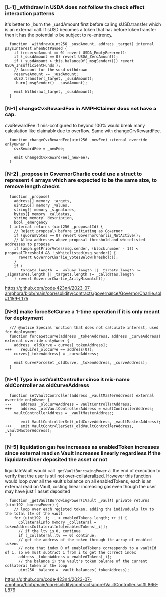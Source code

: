 ### [L-1] _withdraw in USDA does not follow the check effect interaction patterns:

it's better to _burn the _susdAmount first before calling sUSD.transfer which is an external call. If sUSD becomes a token that has beforeTokenTransfer then it has the potential to be subject to re-entrency.

```solidity
  function _withdraw(uint256 _susdAmount, address _target) internal paysInterest whenNotPaused {
    if (reserveAmount == 0) revert USDA_EmptyReserve();
    if (_susdAmount == 0) revert USDA_ZeroAmount();
    if (_susdAmount > this.balanceOf(_msgSender())) revert USDA_InsufficientFunds();
    // Account for the susd withdrawn
    reserveAmount -= _susdAmount;
    sUSD.transfer(_target, _susdAmount);
    _burn(_msgSender(), _susdAmount);

    emit Withdraw(_target, _susdAmount);
  }
```

### [N-1] changeCvxRewardFee in AMPHClaimer does not have a cap. 

cvxRewardFee if mis-configured to beyond 100% would break many calculation like claimable due to overflow. Same with changeCrvRewardFee.

```solidity
  function changeCvxRewardFee(uint256 _newFee) external override onlyOwner {
    cvxRewardFee = _newFee;

    emit ChangedCvxRewardFee(_newFee);
  }
```

### [N-2] _propose in GovernorCharlie could use a struct to represent 4 arrays which are expected to be the same size, to remove length checks

```solidity
  function _propose(
    address[] memory _targets,
    uint256[] memory _values,
    string[] memory _signatures,
    bytes[] memory _calldatas,
    string memory _description,
    bool _emergency
  ) internal returns (uint256 _proposalId) {
    // Reject proposals before initiating as Governor
    if (quorumVotes == 0) revert GovernorCharlie_NotActive();
    // Allow addresses above proposal threshold and whitelisted addresses to propose
    if (amph.getPriorVotes(msg.sender, (block.number - 1)) < proposalThreshold && !isWhitelisted(msg.sender)) {
      revert GovernorCharlie_VotesBelowThreshold();
    }
    if (
      _targets.length != _values.length || _targets.length != _signatures.length || _targets.length != _calldatas.length
    ) revert GovernorCharlie_ArityMismatch();
```

https://github.com/code-423n4/2023-07-amphora/blob/main/core/solidity/contracts/governance/GovernorCharlie.sol#L159-L175

### [N-3]  make forceSetCurve a 1-time operation if it is only meant for deployment
```solidity
  /// @notice Special function that does not calculate interest, used for deployment
  function forceSetCurve(address _tokenAddress, address _curveAddress) external override onlyOwner {
    address _oldCurve = curves[_tokenAddress];
+++    require(_oldCurve == address(0));
    curves[_tokenAddress] = _curveAddress;

    emit CurveForceSet(_oldCurve, _tokenAddress, _curveAddress);
  }
```


### [N-4] Typo in setVaultController since it mis-name oldController as oldCurveAddress

```solidity
  function setVaultController(address _vaultMasterAddress) external override onlyOwner {
---    address _oldCurveAddress = vaultControllerAddress;
+++    address _oldVaultControllerAddress = vaultControllerAddress;
    vaultControllerAddress = _vaultMasterAddress;

---    emit VaultControllerSet(_oldCurveAddress, _vaultMasterAddress);
+++    emit VaultControllerSet(_oldVaultControllerAddress, _vaultMasterAddress);
  }
```

### [N-5] liquidation gas fee increases as enabledToken increases since external read on Vault increases linearly regardless if the liquidatedUser deposited the asset or not

liquidateVault would call `_getVaultBorrowingPower` at the end of execution to verify that the user is still not over-collateralized. However this function would loop over all the vault's balance on all enabledTokens, each is an external read on Vault, costing linear increasing gas even though the user may have just 1 asset deposited

```solidity
  function _getVaultBorrowingPower(IVault _vault) private returns (uint192 _borrowPower) {
    // loop over each registed token, adding the indivuduals ltv to the total ltv of the vault
    for (uint192 _i; _i < enabledTokens.length; ++_i) {
      CollateralInfo memory _collateral = tokenAddressCollateralInfo[enabledTokens[_i]];
      // if the ltv is 0, continue
      if (_collateral.ltv == 0) continue;
      // get the address of the token through the array of enabled tokens
      // note that index 0 of enabledTokens corresponds to a vaultId of 1, so we must subtract 1 from i to get the correct index
      address _tokenAddress = enabledTokens[_i];
      // the balance is the vault's token balance of the current collateral token in the loop
      uint256 _balance = _vault.balances(_tokenAddress);
```

https://github.com/code-423n4/2023-07-amphora/blob/main/core/solidity/contracts/core/VaultController.sol#L866-L876